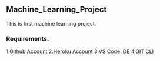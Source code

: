 ## Machine_Learning_Project
This is first machine learning project.

### Requirements:

1.[Github Account](https://github.com)
2.[Heroku Account](https://dashboard.heroku.com/login)
3.[VS Code IDE](https://code.visualstudio.com/download)
4.[GIT CLI](https://git-scm.com/downloads)


